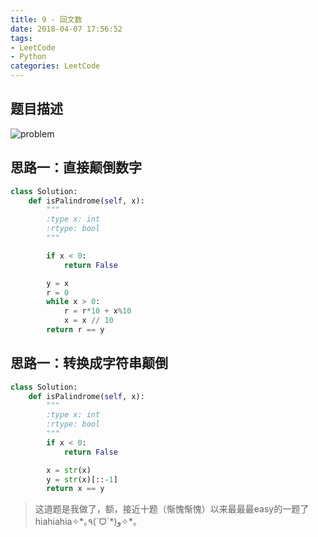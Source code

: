 ```yaml
---
title: 9 - 回文数
date: 2018-04-07 17:56:52
tags: 
- LeetCode
- Python
categories: LeetCode
---
```


## 题目描述
![problem](/images/9.png)

<!-- more -->

## 思路一：直接颠倒数字
```python
class Solution:
    def isPalindrome(self, x):
        """
        :type x: int
        :rtype: bool
        """

        if x < 0:
            return False

        y = x
        r = 0
        while x > 0:
            r = r*10 + x%10
            x = x // 10
        return r == y
```

## 思路一：转换成字符串颠倒
```python
class Solution:
    def isPalindrome(self, x):
        """
        :type x: int
        :rtype: bool
        """
        if x < 0:
            return False

        x = str(x)
        y = str(x)[::-1]
        return x == y
```

<blockquote class="blockquote-center">这道题是我做了，额，接近十题（惭愧惭愧）以来最最最easy的一题了hiahiahia✧*｡٩(ˊᗜˋ*)و✧*｡ </blockquote>
